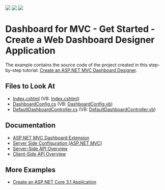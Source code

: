 <!-- default badges list -->
![](https://img.shields.io/endpoint?url=https://codecentral.devexpress.com/api/v1/VersionRange/128579217/18.1.4%2B)
[![](https://img.shields.io/badge/Open_in_DevExpress_Support_Center-FF7200?style=flat-square&logo=DevExpress&logoColor=white)](https://supportcenter.devexpress.com/ticket/details/T543048)
[![](https://img.shields.io/badge/📖_How_to_use_DevExpress_Examples-e9f6fc?style=flat-square)](https://docs.devexpress.com/GeneralInformation/403183)
<!-- default badges end -->
# Dashboard for MVC - Get Started - Create a Web Dashboard Designer Application

The example contains the source code of the project created in this step-by-step tutorial: [Create an ASP.NET MVC Dashboard Designer](https://docs.devexpress.com/Dashboard/116313/get-started/build-web-dashboard-applications/create-an-aspnet-mvc-dashboard-application).

<!-- default file list -->
## Files to Look At

* [Index.cshtml](./CS/MvcDashboardApp/Views/Home/Index.cshtml) (VB: [Index.cshtml](./VB/MvcDashboardApp/Views/Home/Index.vbhtml))
* [DashboardConfig.cs](./CS/MvcDashboardApp/App_Start/DashboardConfig.cs) (VB: [DashboardConfig.vb](./VB/MvcDashboardApp/App_Start/DashboardConfig.vb))
* [DefaultDashboardController.cs](./CS/MvcDashboardApp/Controllers/DefaultDashboardController.cs) (VB: [DefaultDashboardController.vb](./VB/MvcDashboardApp/Controllers/DefaultDashboardController.vb))
<!-- default file list end -->
## Documentation

- [ASP.NET MVC Dashboard Extension](https://docs.devexpress.com/Dashboard/16977/web-dashboard/aspnet-mvc-dashboard-extension)
- [Server Side Configuration (ASP.NET MVC)](https://docs.devexpress.com/Dashboard/119166/web-dashboard/dashboard-backend/server-side-configuration-aspnet-mvc)
- [Server-Side API Overview](https://docs.devexpress.com/Dashboard/16978/web-dashboard/aspnet-mvc-dashboard-extension/server-side-api-overview)
- [Client-Side API Overview](https://docs.devexpress.com/Dashboard/16796/web-dashboard/aspnet-mvc-dashboard-extension/client-side-api-overview)

## More Examples

- [Create an ASP.NET Core 3.1 Application](https://github.com/DevExpress-Examples/web-dashboard-asp-net-core-3)